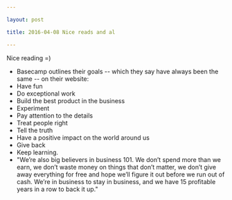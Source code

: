 ```yaml
---

layout: post

title: 2016-04-08 Nice reads and al

---
```



Nice reading =)

-   Basecamp outlines their goals -- which they say have always been the
    same -- on their website:
-   Have fun
-   Do exceptional work
-   Build the best product in the business
-   Experiment
-   Pay attention to the details
-   Treat people right
-   Tell the truth
-   Have a positive impact on the world around us
-   Give back
-   Keep learning.
-   "We’re also big believers in business 101. We don’t spend more than
    we earn, we don’t waste money on things that don’t matter, we don’t
    give away everything for free and hope we’ll figure it out before we
    run out of cash. We’re in business to stay in business, and we have
    15 profitable years in a row to back it up."

